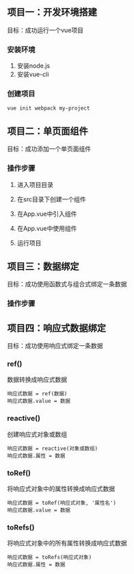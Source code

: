 

## 项目一：开发环境搭建

目标：成功运行一个vue项目

### 安装环境

1. 安装node.js
2. 安装vue-cli

### 创建项目

```
vue init webpack my-project

```

## 项目二：单页面组件

目标：成功添加一个单页面组件

### 操作步骤

1. 进入项目目录

2. 在src目录下创建一个组件
3. 在App.vue中引入组件
4. 在App.vue中使用组件
5. 运行项目

## 项目三：数据绑定

目标：成功使用函数式与组合式绑定一条数据

### 操作步骤


## 项目四：响应式数据绑定

目标：成功使用响应式绑定一条数据

### ref()
数据转换成响应式数据
```
响应式数据 = ref(数据)
响应式数据.value = 数据
```

### reactive()
创建响应式对象或数组
```
响应式数据 = reactive(对象或数组)
响应式数据.属性 = 数据
```

### toRef()
将响应式对象中的属性转换成响应式数据
```
响应式数据 = toRef(响应式对象, '属性名')
响应式数据.value = 数据
```

### toRefs()
将响应式对象中的所有属性转换成响应式数据
```
响应式数据 = toRefs(响应式对象)
响应式数据.属性 = 数据
```
